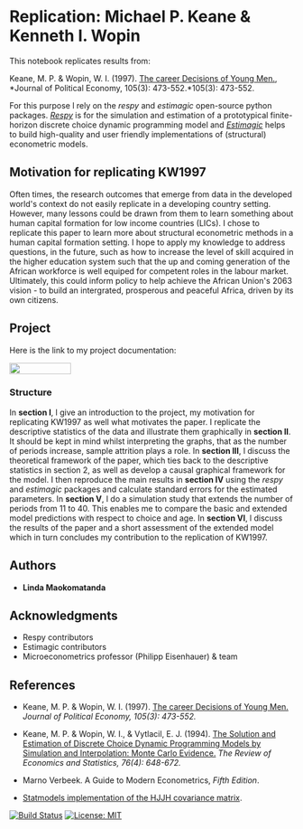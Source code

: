 # Replication: Michael P. Keane & Kenneth I. Wopin
This notebook replicates results from:

Keane, M. P. & Wopin, W. I. (1997). [The career Decisions of Young Men.](https://www.jstor.org/stable/10.1086/262080), 
*Journal of Political Economy, 105(3): 473-552.*105(3): 473-552.

For this purpose l rely on the  *respy* and *estimagic* open-source python packages. [*Respy*](https://github.com/OpenSourceEconomics/respy) is for the simulation and estimation of a prototypical finite-horizon discrete choice dynamic programming model and [*Estimagic*](https://github.com/OpenSourceEconomics/estimagic) helps to build high-quality and user friendly implementations of (structural) econometric models.

## Motivation for replicating KW1997

Often times, the research outcomes that emerge from data in the developed world's context do not easily replicate in a developing country setting. However, many lessons could be drawn from them to learn something about human capital formation for low income countries (LICs). I chose to replicate this paper to learn more about structural econometric methods in a human capital formation setting. I hope to apply my knowledge to address questions, in the future, such as how to increase the level of skill acquired in the higher education system such that the up and coming generation of the African workforce is well equiped for competent roles in the labour market. Ultimately, this could inform policy to help achieve the African Union's 2063 vision - to build an intergrated, prosperous and peaceful Africa, driven by its own citizens.

## Project
Here is the link to my project documentation:

<a href="https://nbviewer.jupyter.org/github/HumanCapitalAnalysis/student-project-lindamaok899/blob/master/student_project.ipynb"
   target="_parent">
   <img align="center" 
  src="https://raw.githubusercontent.com/jupyter/design/master/logos/Badges/nbviewer_badge.png" 
      width="109" height="20">
</a> 

### Structure
In **section I**, l give an introduction to the project, my motivation for replicating KW1997 as well what motivates the paper. I replicate the descriptive statistics of the data and illustrate them graphically in **section II**. It should be kept in mind whilst interpreting the graphs, that as the number of periods increase, sample attrition plays a role. In **section III**, l discuss the theoretical framework of the paper, which ties back to the descriptive statistics in section 2, as well as develop a causal graphical framework for the model. I then reproduce the main results in **section IV** using the *respy* and *estimagic* packages and calculate standard errors for the estimated parameters. In **section V**, l do a simulation study that extends the number of periods from 11 to 40. This enables me to compare the basic and extended model predictions with respect to choice and age. In **section VI**, l discuss the results of the paper and a short assessment of the extended model which in turn concludes my contribution to the replication of KW1997.



## Authors

* **Linda Maokomatanda** 

## Acknowledgments

* Respy contributors
* Estimagic contributors
* Microeconometrics professor (Philipp Eisenhauer) & team

## References

- Keane, M. P. & Wopin, W. I. (1997). [The career Decisions of Young Men.](https://www.jstor.org/stable/10.1086/262080)
 *Journal of Political Economy, 105(3): 473-552.*
 
- Keane, M. P. & Wopin, W. I., & Vytlacil, E. J. (1994). 
[The Solution and Estimation of Discrete Choice Dynamic Programming Models by Simulation and Interpolation: Monte Carlo Evidence.](https://www.jstor.org/stable/2109768)  *The Review of Economics and Statistics, 76(4): 648-672.*

- Marno Verbeek. A Guide to Modern Econometrics, *Fifth Edition*.

- [Statmodels implementation of the HJJH covariance matrix](https://tinyurl.com/yym5d4cw).



[![Build Status](https://travis-ci.org/HumanCapitalAnalysis/student-project-lindamaok899.svg?branch=lindamaok899)](https://travis-ci.org/HumanCapitalAnalysis/student-project-lindamaok899) [![License: MIT](https://img.shields.io/badge/License-MIT-blue.svg)](HumanCapitalAnalysis/student-project-template/blob/master/LICENSE)
